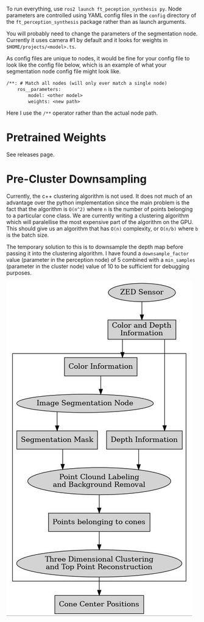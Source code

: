 To run everything, use `ros2 launch ft_peception_synthesis py`.
Node parameters are controlled using YAML config files in the `config` directory of the `ft_perception_synthesis` package rather than as launch arguments.

You will probably need to change the parameters of the segmentation node.
Currently it uses camera #1 by default and it looks for weights in `$HOME/projects/<model>.ts`.

As config files are unique to nodes, it would be fine for your config file to look like the config file below, which is an example of what your segmentation node config file might look like.

```
/**: # Match all nodes (will only ever match a single node)
	ros__parameters:
		model: <other model>
		weights: <new path>
```

Here I use the `/**` operator rather than the actual node path.

# Pretrained Weights

See releases page.

# Pre-Cluster Downsampling

Currently, the c++ clustering algorithm is not used.
It does not much of an advantage over the python implementation since the main problem is the fact that the algorithm is `O(n^2)` where `n` is the number of points belonging to a particular cone class.
We are currently writing a clustering algorithm which will paralellise the most expensive part of the algorithm on the GPU.
This should give us an algorithm that has `O(n)` complexity, or `O(n/b)` where `b` is the batch size. 

The temporary solution to this is to downsample the depth map before passing it into the clustering algorithm.
I have found a `downsample_factor` value (parameter in the perception node) of 5 combined with a `min_samples` (parameter in the cluster node) value of 10 to be sufficient for debugging purposes.

[![test]][the_rest]

[test]: uml.jpg
[the_rest]: ?
